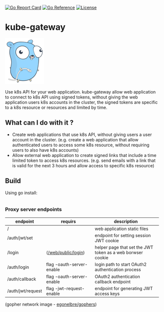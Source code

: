 
[![Go Report Card](https://goreportcard.com/badge/github.com/kubevirt-ui/kube-gateway)](https://goreportcard.com/report/github.com/kubevirt-ui/kube-gateway)
[![Go Reference](https://pkg.go.dev/badge/github.com/kubevirt-ui/kube-gateway.svg)](https://pkg.go.dev/github.com/kubevirt-ui/kube-gateway)
[![License](https://img.shields.io/badge/License-Apache%202.0-blue.svg)](https://opensource.org/licenses/Apache-2.0)
# kube-gateway

![alt gopher network](https://raw.githubusercontent.com/kubevirt-ui/kube-gateway/main/docs/network-side.png)

Use k8s API for your web application. kube-gateway allow web application to connect to k8s API using signed tokens, without giving 
the web application users k8s accounts in the cluster, the signed tokens are specific to a k8s resource or resources and limited by time. 

## What can I do with it ?

- Create web applications that use k8s API, without giving users a user account in the cluster.
  (e.g. create a web application that allow authenticated users to access some k8s resource, without requiring users to also have k8s accounts)
- Allow external web application to create signed links that include a time limited token to access k8s resources.
  (e.g. send emails with a link that is valid for the next 3 hours and allow access to specific k8s resource)

## Build

Using go install:


``` bash
```

### Proxy server endpoints

| endpoint | requirs | description
|---|----|---|
| / | | web application static files |
| /auth/jwt/set | | endpoint for setting session JWT cookie |
| /login | ([/web/public/login](/web/public/login)) | helper page that set the JWT token as a web borwser cookie |
| /auth/login | flag -oauth-server-enable | login path to start OAuth2 authentication process |
| /auth/callback | flag -oauth-server-enable | OAuth2 authentication callback endpoint |
| /auth/jwt/request | flag -jwt-request-enable | endpoint for generating JWT access keys |

(gopher network image - [egonelbre/gophers](https://github.com/egonelbre/gophers))
